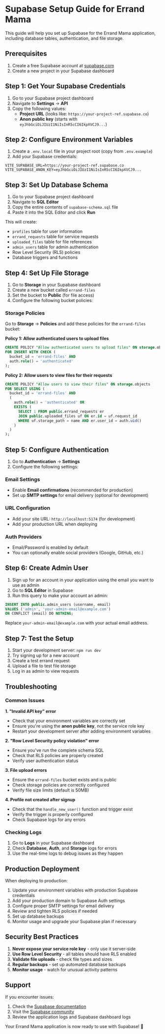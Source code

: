 # Supabase Setup Guide for Errand Mama

This guide will help you set up Supabase for the Errand Mama application, including database tables, authentication, and file storage.

## Prerequisites

1. Create a free Supabase account at [supabase.com](https://supabase.com)
2. Create a new project in your Supabase dashboard

## Step 1: Get Your Supabase Credentials

1. Go to your Supabase project dashboard
2. Navigate to **Settings** → **API**
3. Copy the following values:
   - **Project URL** (looks like: `https://your-project-ref.supabase.co`)
   - **Anon public key** (starts with `eyJhbGciOiJIUzI1NiIsInR5cCI6IkpXVCJ9...`)

## Step 2: Configure Environment Variables

1. Create a `.env.local` file in your project root (copy from `.env.example`)
2. Add your Supabase credentials:

```env
VITE_SUPABASE_URL=https://your-project-ref.supabase.co
VITE_SUPABASE_ANON_KEY=eyJhbGciOiJIUzI1NiIsInR5cCI6IkpXVCJ9...
```

## Step 3: Set Up Database Schema

1. Go to your Supabase project dashboard
2. Navigate to **SQL Editor**
3. Copy the entire contents of `supabase-schema.sql` file
4. Paste it into the SQL Editor and click **Run**

This will create:
- `profiles` table for user information
- `errand_requests` table for service requests
- `uploaded_files` table for file references
- `admin_users` table for admin authentication
- Row Level Security (RLS) policies
- Database triggers and functions

## Step 4: Set Up File Storage

1. Go to **Storage** in your Supabase dashboard
2. Create a new bucket called `errand-files`
3. Set the bucket to **Public** (for file access)
4. Configure the following bucket policies:

### Storage Policies

Go to **Storage** → **Policies** and add these policies for the `errand-files` bucket:

**Policy 1: Allow authenticated users to upload files**
```sql
CREATE POLICY "Allow authenticated users to upload files" ON storage.objects
FOR INSERT WITH CHECK (
  bucket_id = 'errand-files' AND 
  auth.role() = 'authenticated'
);
```

**Policy 2: Allow users to view files for their requests**
```sql
CREATE POLICY "Allow users to view their files" ON storage.objects
FOR SELECT USING (
  bucket_id = 'errand-files' AND 
  (
    auth.role() = 'authenticated' OR
    EXISTS (
      SELECT 1 FROM public.errand_requests er
      JOIN public.uploaded_files uf ON er.id = uf.request_id
      WHERE uf.storage_path = name AND er.user_id = auth.uid()
    )
  )
);
```

## Step 5: Configure Authentication

1. Go to **Authentication** → **Settings**
2. Configure the following settings:

### Email Settings
- Enable **Email confirmations** (recommended for production)
- Set up **SMTP settings** for email delivery (optional for development)

### URL Configuration
- Add your site URL: `http://localhost:5174` (for development)
- Add your production URL when deploying

### Auth Providers
- Email/Password is enabled by default
- You can optionally enable social providers (Google, GitHub, etc.)

## Step 6: Create Admin User

1. Sign up for an account in your application using the email you want to use as admin
2. Go to **SQL Editor** in Supabase
3. Run this query to make your account an admin:

```sql
INSERT INTO public.admin_users (username, email) 
VALUES ('admin', 'your-admin-email@example.com')
ON CONFLICT (email) DO NOTHING;
```

Replace `your-admin-email@example.com` with your actual email address.

## Step 7: Test the Setup

1. Start your development server: `npm run dev`
2. Try signing up for a new account
3. Create a test errand request
4. Upload a file to test file storage
5. Log in as admin to view requests

## Troubleshooting

### Common Issues

**1. "Invalid API key" error**
- Check that your environment variables are correctly set
- Ensure you're using the **anon public key**, not the service role key
- Restart your development server after adding environment variables

**2. "Row Level Security policy violation" error**
- Ensure you've run the complete schema SQL
- Check that RLS policies are properly created
- Verify user authentication status

**3. File upload errors**
- Ensure the `errand-files` bucket exists and is public
- Check storage policies are correctly configured
- Verify file size limits (default is 50MB)

**4. Profile not created after signup**
- Check that the `handle_new_user()` function and trigger exist
- Verify the trigger is properly configured
- Check Supabase logs for any errors

### Checking Logs

1. Go to **Logs** in your Supabase dashboard
2. Check **Database**, **Auth**, and **Storage** logs for errors
3. Use the real-time logs to debug issues as they happen

## Production Deployment

When deploying to production:

1. Update your environment variables with production Supabase credentials
2. Add your production domain to Supabase Auth settings
3. Configure proper SMTP settings for email delivery
4. Review and tighten RLS policies if needed
5. Set up database backups
6. Monitor usage and upgrade your Supabase plan if necessary

## Security Best Practices

1. **Never expose your service role key** - only use it server-side
2. **Use Row Level Security** - all tables should have RLS enabled
3. **Validate file uploads** - check file types and sizes
4. **Regular backups** - set up automated database backups
5. **Monitor usage** - watch for unusual activity patterns

## Support

If you encounter issues:

1. Check the [Supabase documentation](https://supabase.com/docs)
2. Visit the [Supabase community](https://github.com/supabase/supabase/discussions)
3. Review the application logs and Supabase dashboard logs

Your Errand Mama application is now ready to use with Supabase! 🚀